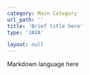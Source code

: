 ```yaml
---
category: Main Category
url_path: ''
title: 'Brief title here'
type: 'JAVA'

layout: null
---
```


Markdown language here
